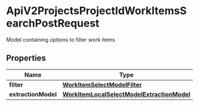 

# ApiV2ProjectsProjectIdWorkItemsSearchPostRequest

Model containing options to filter work items

## Properties

| Name | Type | Description | Notes |
|------------ | ------------- | ------------- | -------------|
|**filter** | [**WorkItemSelectModelFilter**](WorkItemSelectModelFilter.md) |  |  |
|**extractionModel** | [**WorkItemLocalSelectModelExtractionModel**](WorkItemLocalSelectModelExtractionModel.md) |  |  [optional] |



